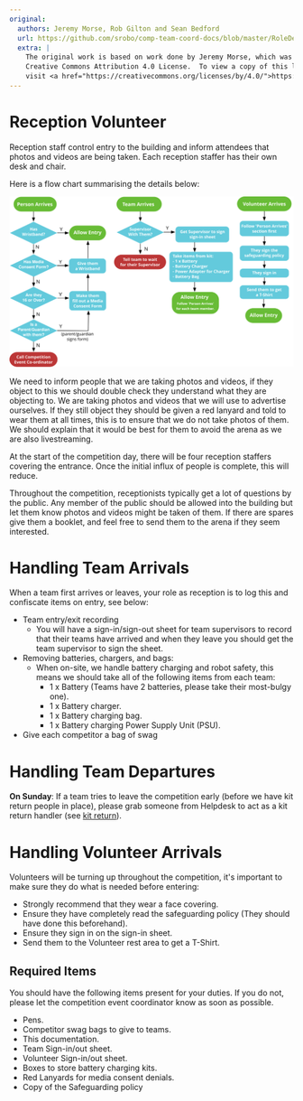 ```yaml
---
original:
  authors: Jeremy Morse, Rob Gilton and Sean Bedford
  url: https://github.com/srobo/comp-team-coord-docs/blob/master/RoleDescriptions/reception.md
  extra: |
    The original work is based on work done by Jeremy Morse, which was under the
    Creative Commons Attribution 4.0 License.  To view a copy of this license,
    visit <a href="https://creativecommons.org/licenses/by/4.0/">https://creativecommons.org/licenses/by/4.0/</a>.
---
```

# Reception Volunteer

Reception staff control entry to the building and inform attendees that photos and videos are being taken. Each reception staffer has their own desk and chair.

Here is a flow chart summarising the details below:

![Reception Desk Flow](../diagrams/reception-desk-flow.svg)

We need to inform people that we are taking photos and videos, if they object to this we should double check they understand what they are objecting to. We are taking photos and videos that we will use to advertise ourselves. If they still object they should be given a red lanyard and told to wear them at all times, this is to ensure that we do not take photos of them. We should explain that it would be best for them to avoid the arena as we are also livestreaming.

At the start of the competition day, there will be four reception staffers
covering the entrance. Once the initial influx of people is complete, this
will reduce.

Throughout the competition, receptionists typically get a lot of questions by the public. Any member of the public should be allowed into the building but let them know photos and videos might be taken of them. If there are spares give them a booklet, and feel free to send them to the arena if they seem interested.

# Handling Team Arrivals
When a team first arrives or leaves, your role as reception is to log this and confiscate items on entry, see below:

* Team entry/exit recording
 	* You will have a sign-in/sign-out sheet for team supervisors to
record that their teams have arrived and when they leave you should get the team supervisor to sign the sheet.
* Removing batteries, chargers, and bags:
 	* When on-site, we handle battery charging and robot safety, this means we should take all of the following items from each team:
 		* 1 x Battery (Teams have 2 batteries, please take their most-bulgy one).
 		* 1 x Battery charger.
		* 1 x Battery charging bag.
		* 1 x Battery charging Power Supply Unit (PSU).
* Give each competitor a bag of swag

# Handling Team Departures

**On Sunday**: If a team tries to leave the competition early (before we have kit return people in place), please grab someone from Helpdesk to act as a kit return handler (see [kit return](../../../../kit/event-operations/kit-return/)).

# Handling Volunteer Arrivals

Volunteers will be turning up throughout the competition, it's important to make sure they do what is needed before entering:

- Strongly recommend that they wear a face covering.
- Ensure they have completely read the safeguarding policy (They should have done this beforehand).
- Ensure they sign in on the sign-in sheet.
- Send them to the Volunteer rest area to get a T-Shirt.

## Required Items

You should have the following items present for your duties. If you do not, please let the competition event coordinator know as soon as possible.

* Pens.
* Competitor swag bags to give to teams.
* This documentation.
* Team Sign-in/out sheet.
* Volunteer Sign-in/out sheet.
* Boxes to store battery charging kits.
* Red Lanyards for media consent denials.
* Copy of the Safeguarding policy
